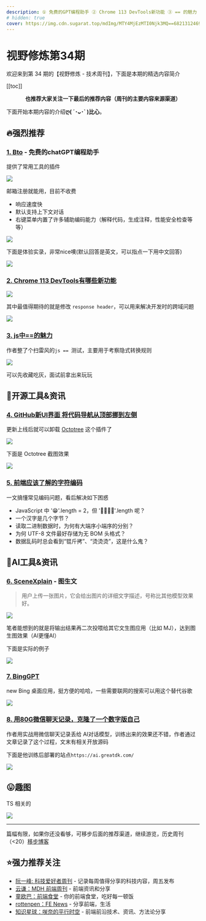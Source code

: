 ```yaml
---
description: ① 免费的GPT编程助手 ② Chrome 113 DevTools新功能 ③ == 的魅力 ④ 微信聊天记录实现克隆数字人 ⑤ BingChat桌面应用
# hidden: true
cover: https://img.cdn.sugarat.top/mdImg/MTY4MjEzMTI0Njk3MQ==682131246971
---
```


# 视野修炼第34期

欢迎来到第 34 期的【视野修炼 - 技术周刊】，下面是本期的精选内容简介

[[toc]]

<center>

**​也推荐大家关注一下最后的推荐内容（周刊的主要内容来源渠道）**
</center>


下面开始本期内容的介绍**ღ( ´･ᴗ･` )比心**。
## 🔥强烈推荐
### [1. Bto](https://bito.ai/) - 免费的chatGPT编程助手
提供了常用工具的插件

![](https://img.cdn.sugarat.top/mdImg/MTY4MjEzMDM4NDYwMQ==682130384601)

邮箱注册就能用，目前不收费
* 响应速度快
* 默认支持上下文对话
* 右键菜单内置了许多辅助编码能力（解释代码，生成注释，性能安全检查等等）

![](https://img.cdn.sugarat.top/mdImg/MTY4MjEzMDUzNjYxNA==682130536614)

下面是体验实录，非常nice噢(默认回答是英文，可以指点一下用中文回答)

![](https://img.cdn.sugarat.top/mdImg/MTY4MjEzMDkyNjg2OQ==bto.gif)

### [2. Chrome 113 DevTools有哪些新功能](https://developer.chrome.com/en/blog/new-in-devtools-113/)

![](https://img.cdn.sugarat.top/mdImg/MTY4MjEzMTI0Njk3MQ==682131246971)

其中最值得期待的就是修改 `response header`，可以用来解决开发时的跨域问题

![](https://img.cdn.sugarat.top/mdImg/MTY4MjEzMTM1NjMwNQ==682131356305)

### [3. js中==的魅力](https://eqeq.js.org/#zh)
作者整了个扫雷风的`js == `测试，主要用于考察隐式转换规则

![](https://img.cdn.sugarat.top/mdImg/MTY4MjEzMTQ4MTQ1MA==682131481450)

可以先收藏吃灰，面试前拿出来玩玩


## 🔧开源工具&资讯

### [4. GitHub新UI界面 将代码导航从顶部挪到左侧](https://www.landiannews.com/archives/98404.html)
更新上线后就可以卸载 [Octotree](https://chrome.google.com/webstore/detail/octotree-github-code-tree/bkhaagjahfmjljalopjnoealnfndnagc) 这个插件了

![](https://img.cdn.sugarat.top/mdImg/MTY4MjEzMTY5MTk0Mw==682131691943)

下面是 Octotree 截图效果

![](https://img.cdn.sugarat.top/mdImg/MTY4MjEzMjA2Nzc4Mw==682132067783)

### [5. 前端应该了解的字符编码](https://mp.weixin.qq.com/s/Zh1jp_YvRr0RAE1fm4XbJw)
一文搞懂常见编码问题，看后解决如下困惑
* JavaScript 中 '😁'.length = 2，但 '👨👩👧👦'.length 呢？
* 一个汉字是几个字节？
* 读取二进制数据时，为何有大端序小端序的分别？
* 为何 UTF-8 文件最好存储为无 BOM 头格式？
* 数据乱码时总会看到“锟斤拷”、“烫烫烫”，这是什么鬼？

## 🤖AI工具&资讯

### [6. SceneXplain](https://scenex.jinaai.cn/) - 图生文

>用户上传一张图片，它会给出图片的详细文字描述，号称比其他模型效果好。

![](https://img.cdn.sugarat.top/mdImg/MTY4MjEzMzEyNjA2NQ==682133126066)

笔者能想到的就是将输出结果再二次投喂给其它文生图应用（比如 MJ），达到图生图效果（AI更懂AI）

下面是实际的例子

![](https://img.cdn.sugarat.top/mdImg/MTY4MjEzNDMxMjE5MA==682134312190)

### [7. BingGPT](https://github.com/dice2o/BingGPT)
new Bing 桌面应用，挺方便的哈哈，一些需要联网的搜索可以用这个替代谷歌

![](https://img.cdn.sugarat.top/mdImg/MTY4MjEzNDc5MjE1Ng==682134792156)

### [8. 用80G微信聊天记录，克隆了一个数字版自己](https://sspai.com/post/79230)

作者用实战用微信聊天记录丢给 AI对话模型，训练出来的效果还不错，作者通过文章记录了这个过程，文末有相关开放源码

下面是他训练后部署的站点`https://ai.greatdk.com/`

![](https://img.cdn.sugarat.top/mdImg/MTY4MjEzNTM2MjQ0MA==682135362440)

## 😛趣图
TS 相关的

![](https://img.cdn.sugarat.top/mdImg/MTY4MjEzNTA0ODkwNA==682135048904)

---

篇幅有限，如果你还没看够，可移步后面的推荐渠道，继续游览，历史周刊（<20）[移步博客](https://sugarat.top/weekly/index.html)

## ⭐️强力推荐关注
* [阮一峰: 科技爱好者周刊](https://www.ruanyifeng.com/blog/archives.html) - 记录每周值得分享的科技内容，周五发布
* [云谦：MDH 前端周刊](https://www.yuque.com/chencheng/mdh-weekly) - 前端资讯和分享
* [童欧巴：前端食堂](https://github.com/Geekhyt/weekly) - 你的前端食堂，吃好每一顿饭
* [rottenpen：FE News](https://rottenpen.zhubai.love/) - 分享前端，生活
* [知识星球：咲奈的平行时空](https://wx.zsxq.com/dweb2/index/group/15552285284822) - 前端前沿技术、资讯、方法论分享
